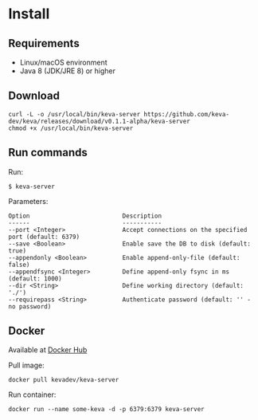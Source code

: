 # Install

## Requirements

- Linux/macOS environment
- Java 8 (JDK/JRE 8) or higher

## Download

```
curl -L -o /usr/local/bin/keva-server https://github.com/keva-dev/keva/releases/download/v0.1.1-alpha/keva-server
chmod +x /usr/local/bin/keva-server
```

## Run commands

Run:

```
$ keva-server
```

Parameters:

    Option                          Description
    ------                          -----------
    --port <Integer>                Accept connections on the specified port (default: 6379)
    --save <Boolean>                Enable save the DB to disk (default: true)
    --appendonly <Boolean>          Enable append-only-file (default: false)
    --appendfsync <Integer>         Define append-only fsync in ms (default: 1000)
    --dir <String>                  Define working directory (default: './')
    --requirepass <String>          Authenticate password (default: '' - no password)

## Docker

Available at [Docker Hub](https://hub.docker.com/r/kevadev/keva-server)

Pull image:

```
docker pull kevadev/keva-server
```

Run container:

```
docker run --name some-keva -d -p 6379:6379 keva-server 
```
